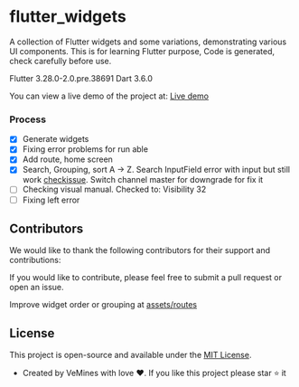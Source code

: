 # flutter_widgets

A collection of Flutter widgets and some variations, demonstrating various UI components.
This is for learning Flutter purpose, Code is generated, check carefully before use.

Flutter 3.28.0-2.0.pre.38691
Dart 3.6.0

You can view a live demo of the project at: [Live demo](https://vemines.github.io/flutter-widgets)

### Process

- [x] Generate widgets
- [x] Fixing error problems for run able
- [x] Add route, home screen
- [x] Search, Grouping, sort A -> Z. Search InputField error with input but still work [checkissue](https://github.com/flutter/flutter/issues/156842). Switch channel master for downgrade for fix it
- [ ] Checking visual manual. Checked to: Visibility 32
- [ ] Fixing left error

## Contributors

We would like to thank the following contributors for their support and contributions:

If you would like to contribute, please feel free to submit a pull request or open an issue.

Improve widget order or grouping at [assets/routes](assets/routes)

## License

This project is open-source and available under the [MIT License](LICENSE).

- Created by VeMines with love ❤️. If you like this project please star ⭐ it
